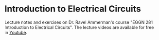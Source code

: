 # Introduction to Electrical Circuits

Lecture notes and exercises on Dr. Ravel Ammerman's course "EGGN 281 Introduction to Electrical Circuits". The lecture videos are available for free in [Youtube](https://www.youtube.com/watch?v=IRgZ-puZjfA).